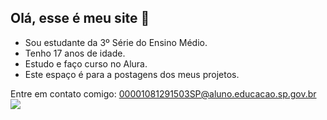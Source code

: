 ## Olá, esse é meu site 👋

- Sou estudante da 3º Série do Ensino Médio.
- Tenho 17 anos de idade.
- Estudo e faço curso no Alura.
- Este espaço é para a postagens dos meus projetos.

Entre em contato comigo:
00001081291503SP@aluno.educacao.sp.gov.br 
![](https://media1.tenor.com/m/ysB3IoTeKT8AAAAC/thank-you.gif)
